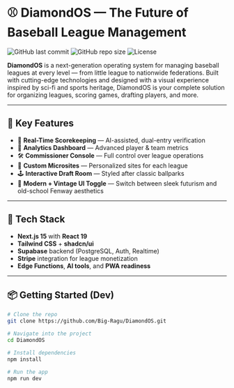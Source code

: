 # ⚾ DiamondOS — The Future of Baseball League Management

![GitHub last commit](https://img.shields.io/github/last-commit/Big-Ragu/DiamondOS)
![GitHub repo size](https://img.shields.io/github/repo-size/Big-Ragu/DiamondOS)
![License](https://img.shields.io/github/license/Big-Ragu/DiamondOS)

**DiamondOS** is a next-generation operating system for managing baseball leagues at every level — from little league to nationwide federations. Built with cutting-edge technologies and designed with a visual experience inspired by sci-fi and sports heritage, DiamondOS is your complete solution for organizing leagues, scoring games, drafting players, and more.

---

## 🌟 Key Features

- 🎯 **Real-Time Scorekeeping** — AI-assisted, dual-entry verification
- 🧠 **Analytics Dashboard** — Advanced player & team metrics
- 🛠️ **Commissioner Console** — Full control over league operations
- 🧬 **Custom Microsites** — Personalized sites for each league
- 🕹️ **Interactive Draft Room** — Styled after classic ballparks
- 🧭 **Modern + Vintage UI Toggle** — Switch between sleek futurism and old-school Fenway aesthetics

---

## 🚀 Tech Stack

- **Next.js 15** with **React 19**
- **Tailwind CSS** + **shadcn/ui**
- **Supabase** backend (PostgreSQL, Auth, Realtime)
- **Stripe** integration for league monetization
- **Edge Functions**, **AI tools**, and **PWA readiness**

---

## 📦 Getting Started (Dev)

```bash
# Clone the repo
git clone https://github.com/Big-Ragu/DiamondOS.git

# Navigate into the project
cd DiamondOS

# Install dependencies
npm install

# Run the app
npm run dev
